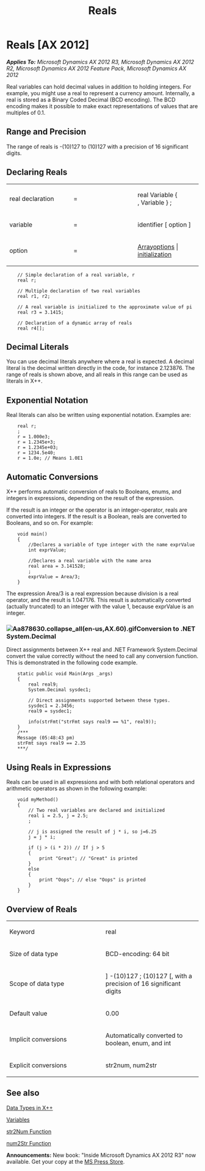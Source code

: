 ﻿---
title: Reals
TOCTitle: Reals
ms:assetid: e07c04d3-0a57-4e69-99dd-ca7480b77797
ms:mtpsurl: https://msdn.microsoft.com/en-us/library/Aa878630(v=AX.60)
ms:contentKeyID: 35252090
ms.date: 05/18/2015
mtps_version: v=AX.60
---

# Reals [AX 2012]


_**Applies To:** Microsoft Dynamics AX 2012 R3, Microsoft Dynamics AX 2012 R2, Microsoft Dynamics AX 2012 Feature Pack, Microsoft Dynamics AX 2012_

Real variables can hold decimal values in addition to holding integers. For example, you might use a real to represent a currency amount. Internally, a real is stored as a Binary Coded Decimal (BCD encoding). The BCD encoding makes it possible to make exact representations of values that are multiples of 0.1.

## Range and Precision

The range of reals is -(10)127 to (10)127 with a precision of 16 significant digits.

## Declaring Reals

<table>
<colgroup>
<col style="width: 33%" />
<col style="width: 33%" />
<col style="width: 33%" />
</colgroup>
<tbody>
<tr class="odd">
<td><p>real declaration</p></td>
<td><p>=</p></td>
<td><p>real Variable { , Variable } ;</p></td>
</tr>
<tr class="even">
<td><p>variable</p></td>
<td><p>=</p></td>
<td><p>identifier [ option ]</p></td>
</tr>
<tr class="odd">
<td><p>option</p></td>
<td><p>=</p></td>
<td><p><a href="arrays.md">Arrayoptions</a> | <a href="declaration-of-variables.md">initialization</a></p></td>
</tr>
</tbody>
</table>

```X++  
    // Simple declaration of a real variable, r
    real r;
     
    // Multiple declaration of two real variables
    real r1, r2;
     
    // A real variable is initialized to the approximate value of pi
    real r3 = 3.1415;
     
    // Declaration of a dynamic array of reals
    real r4[];
```
## Decimal Literals

You can use decimal literals anywhere where a real is expected. A decimal literal is the decimal written directly in the code, for instance 2.123876. The range of reals is shown above, and all reals in this range can be used as literals in X++.

## Exponential Notation

Real literals can also be written using exponential notation. Examples are:
```X++
    real r;
    ;
    r = 1.000e3;
    r = 1.2345e+3;
    r = 1.2345e+03;
    r = 1234.5e40;
    r = 1.0e; // Means 1.0E1
```
## Automatic Conversions

X++ performs automatic conversion of reals to Booleans, enums, and integers in expressions, depending on the result of the expression.

If the result is an integer or the operator is an integer-operator, reals are converted into integers. If the result is a Boolean, reals are converted to Booleans, and so on. For example:
```X++
    void main()
    {
        //Declares a variable of type integer with the name exprValue
        int exprValue;
     
        //Declares a real variable with the name area
        real area = 3.141528;
        ;
        exprValue = Area/3;
    }
```
The expression Area/3 is a real expression because division is a real operator, and the result is 1.047176. This result is automatically converted (actually truncated) to an integer with the value 1, because exprValue is an integer.

### ![Aa878630.collapse\_all(en-us,AX.60).gif](images/Gg863931.collapse_all(en-us,AX.60).gif "Aa878630.collapse_all(en-us,AX.60).gif")Conversion to .NET System.Decimal

Direct assignments between X++ real and .NET Framework System.Decimal convert the value correctly without the need to call any conversion function. This is demonstrated in the following code example.
```X++  
    static public void Main(Args _args)
    {
        real real9;
        System.Decimal sysdec1;
        
        // Direct assignments supported between these types.
        sysdec1 = 2.3456;
        real9 = sysdec1;
        
        info(strFmt("strFmt says real9 == %1", real9));
    }
    /***
    Message (05:48:43 pm)
    strFmt says real9 == 2.35
    ***/
```
## Using Reals in Expressions

Reals can be used in all expressions and with both relational operators and arithmetic operators as shown in the following example:
```X++  
    void myMethod() 
    {
        // Two real variables are declared and initialized
        real i = 2.5, j = 2.5;
        ; 
     
        // j is assigned the result of j * i, so j=6.25
        j = j * i; 
     
        if (j > (i * 2)) // If j > 5 
        {
            print "Great"; // "Great" is printed
        }
        else 
        {
            print "Oops"; // else "Oops" is printed
        }
    }
```
## Overview of Reals

<table>
<colgroup>
<col style="width: 50%" />
<col style="width: 50%" />
</colgroup>
<tbody>
<tr class="odd">
<td><p>Keyword</p></td>
<td><p>real</p></td>
</tr>
<tr class="even">
<td><p>Size of data type</p></td>
<td><p>BCD-encoding: 64 bit</p></td>
</tr>
<tr class="odd">
<td><p>Scope of data type</p></td>
<td><p>] -(10)127 ; (10)127 [, with a precision of 16 significant digits</p></td>
</tr>
<tr class="even">
<td><p>Default value</p></td>
<td><p>0.00</p></td>
</tr>
<tr class="odd">
<td><p>Implicit conversions</p></td>
<td><p>Automatically converted to boolean, enum, and int</p></td>
</tr>
<tr class="even">
<td><p>Explicit conversions</p></td>
<td><p>str2num, num2str</p></td>
</tr>
</tbody>
</table>


## See also

[Data Types in X++](data-types-in-x.md)

[Variables](variables.md)

[str2Num Function](https://msdn.microsoft.com/en-us/library/aa591754\(v=ax.60\))

[num2Str Function](https://msdn.microsoft.com/en-us/library/aa866120\(v=ax.60\))

  
**Announcements:** New book: "Inside Microsoft Dynamics AX 2012 R3" now available. Get your copy at the [MS Press Store](https://www.microsoftpressstore.com/store/inside-microsoft-dynamics-ax-2012-r3-9780735685109).

